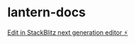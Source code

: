 # lantern-docs

[Edit in StackBlitz next generation editor ⚡️](https://stackblitz.com/~/github.com/pharos-lab/lantern-docs)